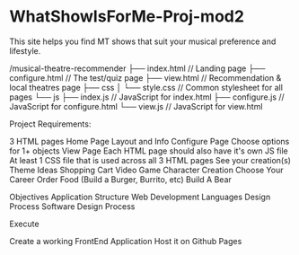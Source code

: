 # WhatShowIsForMe-Proj-mod2
This site helps you find MT shows that suit your musical preference and lifestyle.  


/musical-theatre-recommender
 ├── index.html            // Landing page
 ├── configure.html        // The test/quiz page
 ├── view.html             // Recommendation & local theatres page
 ├── css
 │    └── style.css        // Common stylesheet for all pages
 └── js
      ├── index.js         // JavaScript for index.html
      ├── configure.js     // JavaScript for configure.html
      └── view.js          // JavaScript for view.html


Project Requirements:

3 HTML pages
Home Page
Layout and Info Configure Page
Choose options for 1+ objects
View Page
Each HTML page should also have it's own JS file
At least 1 CSS file that is used across all 3 HTML pages
See your creation(s)
Theme Ideas
Shopping Cart
Video Game Character Creation
Choose Your Career
Order Food (Build a Burger, Burrito, etc)
Build A Bear
 

Objectives
Application Structure
Web Development Languages
Design Process
Software Design Process

Execute

Create a working FrontEnd Application
Host it on Github Pages


